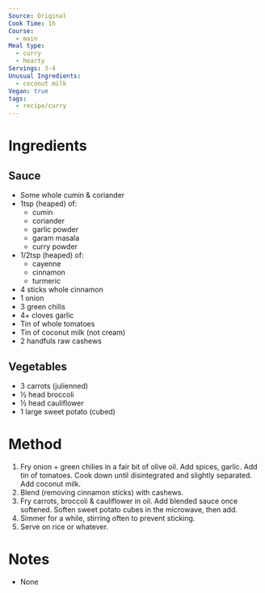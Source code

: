 ```yaml
---
Source: Original
Cook Time: 1h
Course:
  - main
Meal type:
  - curry
  - hearty
Servings: 3-4
Unusual Ingredients:
  - coconut milk
Vegan: true
tags:
  - recipe/curry
---
```

# Ingredients

## Sauce

- Some whole cumin & coriander
- 1tsp (heaped) of:
    - cumin
    - coriander
    - garlic powder
    - garam masala
    - curry powder
- 1/2tsp (heaped) of:
    - cayenne
    - cinnamon
    - turmeric
- 4 sticks whole cinnamon
- 1 onion
- 3 green chilis
- 4+ cloves garlic
- Tin of whole tomatoes
- Tin of coconut milk (not cream)
- 2 handfuls raw cashews

## Vegetables

- 3 carrots (julienned)
- ½ head broccoli
- ½ head cauliflower
- 1 large sweet potato (cubed)

# Method

1. Fry onion + green chilies in a fair bit of olive oil. Add spices, garlic. Add tin of tomatoes. Cook down until disintegrated and slightly separated. Add coconut milk.
2. Blend (removing cinnamon sticks) with cashews.
3. Fry carrots, broccoli & cauliflower in oil. Add blended sauce once softened. Soften sweet potato cubes in the microwave, then add.
4. Simmer for a while, stirring often to prevent sticking.
5. Serve on rice or whatever.

# Notes

- None